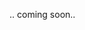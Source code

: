 <!-- # Security Policy
We are very grateful to the security researchers and users that report
back Layer5 project security vulnerabilities. We investigate every report thoroughly.

## Reporting a vulnerability
To make a report, send an email to the private
[security-vulns-reports@layer5.io](mailto:security-vulns-reports@layer5.io)
mailing list with the vulnerability details. For normal product bugs
unrelated to latent security vulnerabilities, please head to
the appropriate repository and submit a [new issue](../../issues/new/choose).

### When to report a security vulnerability?

Send us a report whenever you:

- Think Layer5 projects have a potential security vulnerability.
- Are unsure whether or how a vulnerability affects Layer5 projects.
- Think a vulnerability is present in another project that Layer5 projects
depend on (Docker for example).

### When not to report a security vulnerability?

Don't send a vulnerability report if:

- You need help tuning Layer5 project components for security.
- You need help applying security related updates.
- Your issue is not security related.

## Evaluation

The Layer5 team acknowledges and analyzes each vulnerability report within 10 working days.

Any vulnerability information you share with the Layer5 team stays
within the Layer5 project. We don't disseminate the information to other
projects. We only share the information as needed to fix the issue.

We keep the reporter updated as the status of the security issue is addressed.

## Fixing the issue

Once a security vulnerability has been fully characterized, a fix is developed by the Layer5 team.
The development and testing for the fix happens in a private GitHub repository in order to prevent
premature disclosure of the vulnerability.

## Early disclosure

The Layer5 team maintains a mailing list for private early disclosure of security vulnerabilities. 
The list is used to provide actionable information to close Layer5 partners. The list is not intended 
for individuals to find out about security issues.

## Public disclosure

On the day chosen for public disclosure, a sequence of activities takes place as quickly as possible:

- Changes are merged from the private GitHub repository holding the fix into the appropriate set of public
branches.
- Layer5 team ensures all necessary binaries are promptly built and published.
- Once the binaries are available, an announcement is sent out on the following channels:
  - The [Layer5 blog](https://layer5.io/blog/)
  - The [Layer5 Twitter feed](https://twitter.com/layer5)
  - The #announcements channel on Slack

As much as possible this announcement will be actionable, and include any mitigating steps customers can take prior to
upgrading to a fixed version. -->
.. coming soon..
